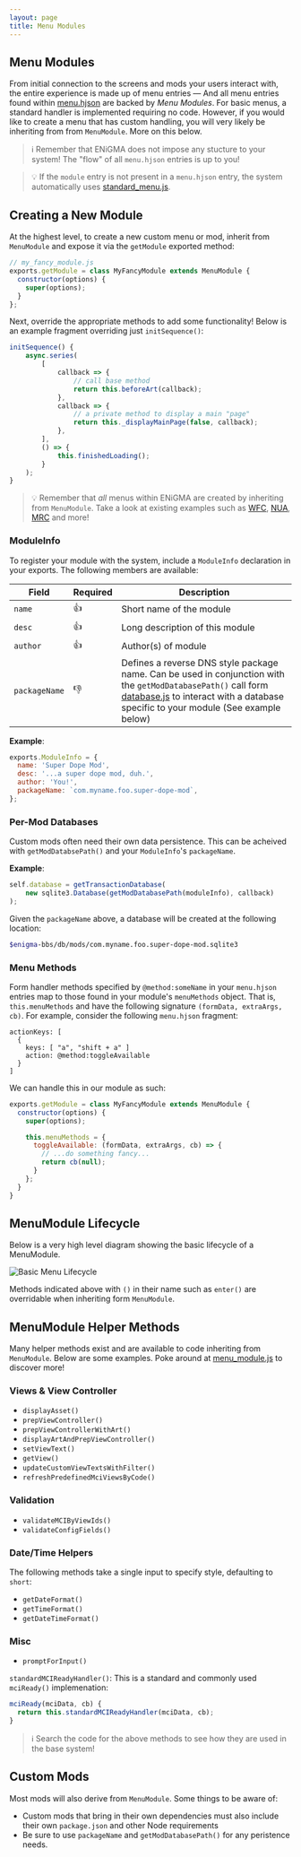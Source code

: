 ```yaml
---
layout: page
title: Menu Modules
---
```

## Menu Modules
From initial connection to the screens and mods your users interact with, the entire experience is made up of menu entries — And all menu entries found within [menu.hjson](../configuration/menu-hjson.md) are backed by *Menu Modules*. For basic menus, a standard handler is implemented requiring no code. However, if you would like to create a menu that has custom handling, you will very likely be inheriting from from `MenuModule`. More on this below.

> :information_source: Remember that ENiGMA does not impose any stucture to your system! The "flow" of all `menu.hjson` entries is up to you!

> :bulb: If the `module` entry is not present in a `menu.hjson` entry, the system automatically uses [standard_menu.js](/core/standard_menu.js).

## Creating a New Module
At the highest level, to create a new custom menu or mod, inherit from `MenuModule` and expose it via the `getModule` exported method:

```javascript
// my_fancy_module.js
exports.getModule = class MyFancyModule extends MenuModule {
  constructor(options) {
    super(options);
  }
};
```

Next, override the appropriate methods to add some functionality! Below is an example fragment overriding just `initSequence()`:

```javascript
initSequence() {
    async.series(
        [
            callback => {
                // call base method
                return this.beforeArt(callback);
            },
            callback => {
                // a private method to display a main "page"
                return this._displayMainPage(false, callback);
            },
        ],
        () => {
            this.finishedLoading();
        }
    );
}
```

> :bulb: Remember that *all* menus within ENiGMA are created by inheriting from `MenuModule`. Take a look at existing examples such as [WFC](/core/wfc.js), [NUA](/core/nua.js), [MRC](/core/mrc.js) and more!

### ModuleInfo
To register your module with the system, include a `ModuleInfo` declaration in your exports. The following members are available:

| Field | Required | Description |
|-------|----------|-------------|
| `name` | :+1: | Short name of the module |
| `desc` | :+1: | Long description of this module |
| `author` | :+1: | Author(s) of module |
| `packageName` | :-1: | Defines a reverse DNS style package name. Can be used in conjunction with the `getModDatabasePath()` call form [database.js](/core/database.js) to interact with a database specific to your module (See example below) |

**Example**:

```javascript
exports.ModuleInfo = {
  name: 'Super Dope Mod',
  desc: '...a super dope mod, duh.',
  author: 'You!',
  packageName: `com.myname.foo.super-dope-mod`,
};
```

### Per-Mod Databases
Custom mods often need their own data persistence. This can be acheived with `getModDatabsePath()` and your `ModuleInfo`'s `packageName`.

**Example**:
```javascript
self.database = getTransactionDatabase(
    new sqlite3.Database(getModDatabasePath(moduleInfo), callback)
);
```

Given the `packageName` above, a database will be created at the following location:
```bash
$enigma-bbs/db/mods/com.myname.foo.super-dope-mod.sqlite3
```

### Menu Methods
Form handler methods specified by `@method:someName` in your `menu.hjson` entries map to those found in your module's `menuMethods` object. That is, `this.menuMethods` and have the following signature `(formData, extraArgs, cb)`. For example, consider the following `menu.hjson` fragment:

```hjson
actionKeys: [
  {
    keys: [ "a", "shift + a" ]
    action: @method:toggleAvailable
  }
]
```

We can handle this in our module as such:
```javascript
exports.getModule = class MyFancyModule extends MenuModule {
  constructor(options) {
    super(options);

    this.menuMethods = {
      toggleAvailable: (formData, extraArgs, cb) => {
        // ...do something fancy...
        return cb(null);
      }
    };
  }
}
```

## MenuModule Lifecycle
Below is a very high level diagram showing the basic lifecycle of a MenuModule.

![Basic Menu Lifecycle](../../assets/images/basic_menu_lifecycle.png)

Methods indicated above with `()` in their name such as `enter()` are overridable when inheriting form `MenuModule`.

## MenuModule Helper Methods
Many helper methods exist and are available to code inheriting from `MenuModule`. Below are some examples. Poke around at [menu_module.js](../../../core/menu_module.js) to discover more!

### Views & View Controller
* `displayAsset()`
* `prepViewController()`
* `prepViewControllerWithArt()`
* `displayArtAndPrepViewController()`
* `setViewText()`
* `getView()`
* `updateCustomViewTextsWithFilter()`
* `refreshPredefinedMciViewsByCode()`

### Validation
* `validateMCIByViewIds()`
* `validateConfigFields()`

### Date/Time Helpers
The following methods take a single input to specify style, defaulting to `short`:
* `getDateFormat()`
* `getTimeFormat()`
* `getDateTimeFormat()`

### Misc
* `promptForInput()`


`standardMCIReadyHandler()`: This is a standard and commonly used `mciReady()` implemenation:

```javascript
mciReady(mciData, cb) {
  return this.standardMCIReadyHandler(mciData, cb);
}
```

> :information_source: Search the code for the above methods to see how they are used in the base system!


## Custom Mods
Most mods will also derive from `MenuModule`. Some things to be aware of:
* Custom mods that bring in their own dependencies must also include their own `package.json` and other Node requirements
* Be sure to use `packageName` and `getModDatabasePath()` for any peristence needs.

